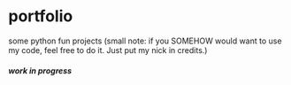 # portfolio
some python fun projects
(small note: if you SOMEHOW would want to use my code, feel free to do it. Just put my nick in credits.)

##### work in progress
